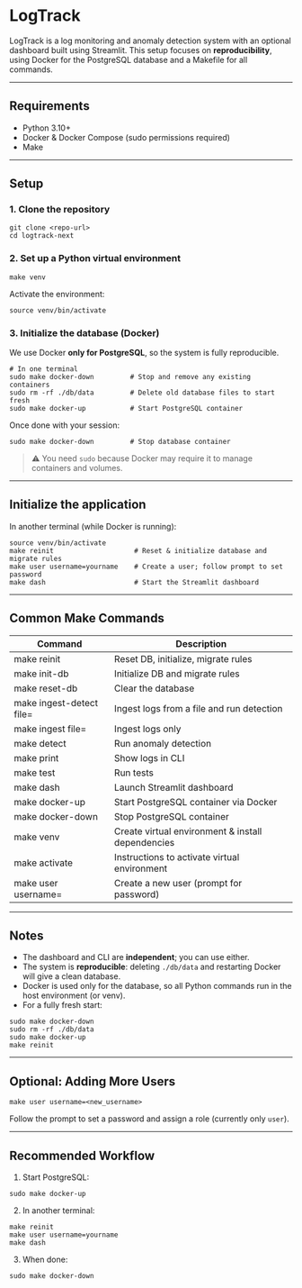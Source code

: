 # LogTrack

LogTrack is a log monitoring and anomaly detection system with an optional dashboard built using Streamlit. This setup focuses on **reproducibility**, using Docker for the PostgreSQL database and a Makefile for all commands.

---

## Requirements

- Python 3.10+  
- Docker & Docker Compose (sudo permissions required)  
- Make  

---

## Setup

### 1. Clone the repository

```
git clone <repo-url>
cd logtrack-next
```

### 2. Set up a Python virtual environment

```
make venv
```

Activate the environment:

```
source venv/bin/activate
```

### 3. Initialize the database (Docker)

We use Docker **only for PostgreSQL**, so the system is fully reproducible.

```
# In one terminal
sudo make docker-down         # Stop and remove any existing containers
sudo rm -rf ./db/data         # Delete old database files to start fresh
sudo make docker-up           # Start PostgreSQL container
```

Once done with your session:

```
sudo make docker-down         # Stop database container
```

> ⚠️ You need `sudo` because Docker may require it to manage containers and volumes.

---

## Initialize the application

In another terminal (while Docker is running):

```
source venv/bin/activate
make reinit                    # Reset & initialize database and migrate rules
make user username=yourname    # Create a user; follow prompt to set password
make dash                      # Start the Streamlit dashboard
```

---

## Common Make Commands

| Command                  | Description |
|---------------------------|-------------|
| make reinit             | Reset DB, initialize, migrate rules |
| make init-db            | Initialize DB and migrate rules |
| make reset-db           | Clear the database |
| make ingest-detect file=<filename> | Ingest logs from a file and run detection |
| make ingest file=<filename> | Ingest logs only |
| make detect             | Run anomaly detection |
| make print              | Show logs in CLI |
| make test               | Run tests |
| make dash               | Launch Streamlit dashboard |
| make docker-up          | Start PostgreSQL container via Docker |
| make docker-down        | Stop PostgreSQL container |
| make venv               | Create virtual environment & install dependencies |
| make activate           | Instructions to activate virtual environment |
| make user username=<name> | Create a new user (prompt for password) |

---

## Notes

- The dashboard and CLI are **independent**; you can use either.  
- The system is **reproducible**: deleting `./db/data` and restarting Docker will give a clean database.  
- Docker is used only for the database, so all Python commands run in the host environment (or venv).  
- For a fully fresh start:

```
sudo make docker-down
sudo rm -rf ./db/data
sudo make docker-up
make reinit
```

---

## Optional: Adding More Users

```
make user username=<new_username>
```

Follow the prompt to set a password and assign a role (currently only `user`).

---

## Recommended Workflow

1. Start PostgreSQL:

```
sudo make docker-up
```

2. In another terminal:

```
make reinit
make user username=yourname
make dash
```

3. When done:

```
sudo make docker-down
```